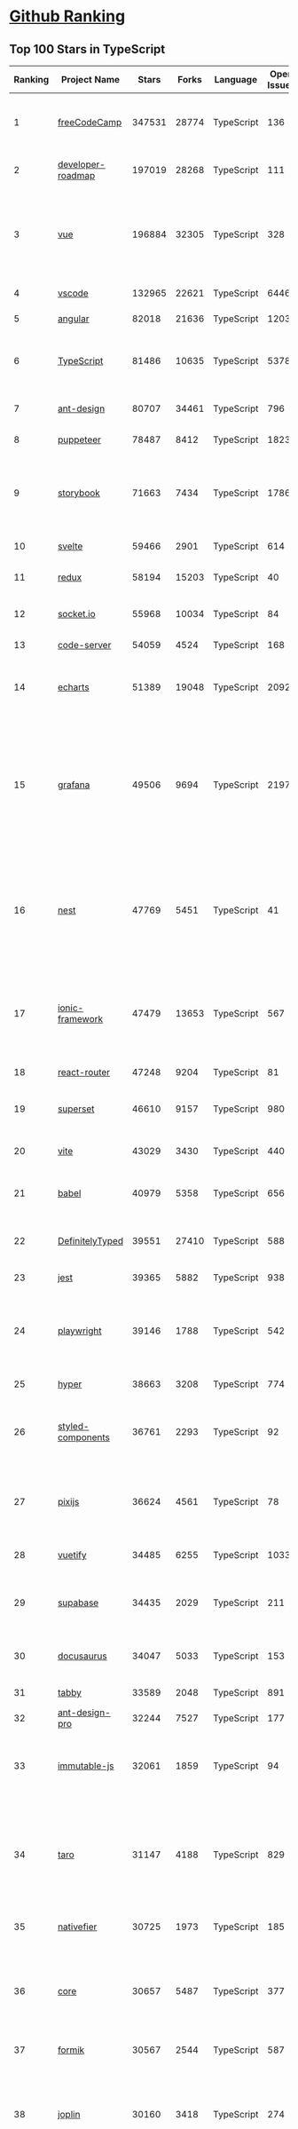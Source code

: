 [Github Ranking](../README.md)
==========

## Top 100 Stars in TypeScript

| Ranking | Project Name | Stars | Forks | Language | Open Issues | Description | Last Commit |
| ------- | ------------ | ----- | ----- | -------- | ----------- | ----------- | ----------- |
| 1 | [freeCodeCamp](https://github.com/freeCodeCamp/freeCodeCamp) | 347531 | 28774 | TypeScript | 136 | freeCodeCamp.org's open-source codebase and curriculum. Learn to code for free. | 2022-06-16T01:52:06Z |
| 2 | [developer-roadmap](https://github.com/kamranahmedse/developer-roadmap) | 197019 | 28268 | TypeScript | 111 | Roadmap to becoming a developer in 2022 | 2022-06-14T16:24:51Z |
| 3 | [vue](https://github.com/vuejs/vue) | 196884 | 32305 | TypeScript | 328 | 🖖 Vue.js is a progressive, incrementally-adoptable JavaScript framework for building UI on the web. | 2022-06-16T02:36:37Z |
| 4 | [vscode](https://github.com/microsoft/vscode) | 132965 | 22621 | TypeScript | 6446 | Visual Studio Code | 2022-06-16T03:02:41Z |
| 5 | [angular](https://github.com/angular/angular) | 82018 | 21636 | TypeScript | 1203 | The modern web developer’s platform | 2022-06-16T02:42:50Z |
| 6 | [TypeScript](https://github.com/microsoft/TypeScript) | 81486 | 10635 | TypeScript | 5378 | TypeScript is a superset of JavaScript that compiles to clean JavaScript output. | 2022-06-16T01:52:01Z |
| 7 | [ant-design](https://github.com/ant-design/ant-design) | 80707 | 34461 | TypeScript | 796 | An enterprise-class UI design language and React UI library | 2022-06-16T02:47:22Z |
| 8 | [puppeteer](https://github.com/puppeteer/puppeteer) | 78487 | 8412 | TypeScript | 1823 | Headless Chrome Node.js API | 2022-06-16T00:38:25Z |
| 9 | [storybook](https://github.com/storybookjs/storybook) | 71663 | 7434 | TypeScript | 1786 | 📓 The UI component explorer. Develop, document, & test React, Vue, Angular, Web Components, Ember, Svelte & more! | 2022-06-16T02:24:31Z |
| 10 | [svelte](https://github.com/sveltejs/svelte) | 59466 | 2901 | TypeScript | 614 | Cybernetically enhanced web apps | 2022-06-12T14:37:49Z |
| 11 | [redux](https://github.com/reduxjs/redux) | 58194 | 15203 | TypeScript | 40 | Predictable state container for JavaScript apps | 2022-06-14T20:36:05Z |
| 12 | [socket.io](https://github.com/socketio/socket.io) | 55968 | 10034 | TypeScript | 84 | Realtime application framework (Node.JS server) | 2022-05-25T21:29:50Z |
| 13 | [code-server](https://github.com/coder/code-server) | 54059 | 4524 | TypeScript | 168 | VS Code in the browser | 2022-06-15T22:47:41Z |
| 14 | [echarts](https://github.com/apache/echarts) | 51389 | 19048 | TypeScript | 2092 | Apache ECharts is a powerful, interactive charting and data visualization library for browser | 2022-06-15T02:57:20Z |
| 15 | [grafana](https://github.com/grafana/grafana) | 49506 | 9694 | TypeScript | 2197 | The open and composable observability and data visualization platform. Visualize metrics, logs, and traces from multiple sources like Prometheus, Loki, Elasticsearch, InfluxDB, Postgres and many more.  | 2022-06-16T01:56:07Z |
| 16 | [nest](https://github.com/nestjs/nest) | 47769 | 5451 | TypeScript | 41 | A progressive Node.js framework for building efficient, scalable, and enterprise-grade server-side applications on top of TypeScript & JavaScript (ES6, ES7, ES8) 🚀 | 2022-06-16T00:23:02Z |
| 17 | [ionic-framework](https://github.com/ionic-team/ionic-framework) | 47479 | 13653 | TypeScript | 567 | A powerful cross-platform UI toolkit for building native-quality iOS, Android, and Progressive Web Apps with HTML, CSS, and JavaScript. | 2022-06-15T23:46:18Z |
| 18 | [react-router](https://github.com/remix-run/react-router) | 47248 | 9204 | TypeScript | 81 | Declarative routing for React | 2022-06-15T23:01:36Z |
| 19 | [superset](https://github.com/apache/superset) | 46610 | 9157 | TypeScript | 980 | Apache Superset is a Data Visualization and Data Exploration Platform | 2022-06-16T02:57:56Z |
| 20 | [vite](https://github.com/vitejs/vite) | 43029 | 3430 | TypeScript | 440 | Next generation frontend tooling. It's fast! | 2022-06-16T02:29:50Z |
| 21 | [babel](https://github.com/babel/babel) | 40979 | 5358 | TypeScript | 656 | 🐠 Babel is a compiler for writing next generation JavaScript. | 2022-06-15T14:33:26Z |
| 22 | [DefinitelyTyped](https://github.com/DefinitelyTyped/DefinitelyTyped) | 39551 | 27410 | TypeScript | 588 | The repository for high quality TypeScript type definitions. | 2022-06-16T01:11:57Z |
| 23 | [jest](https://github.com/facebook/jest) | 39365 | 5882 | TypeScript | 938 | Delightful JavaScript Testing. | 2022-06-14T23:34:52Z |
| 24 | [playwright](https://github.com/microsoft/playwright) | 39146 | 1788 | TypeScript | 542 | Playwright is a framework for Web Testing and Automation. It allows testing Chromium, Firefox and WebKit with a single API.  | 2022-06-16T02:12:39Z |
| 25 | [hyper](https://github.com/vercel/hyper) | 38663 | 3208 | TypeScript | 774 | A terminal built on web technologies | 2022-06-13T11:07:37Z |
| 26 | [styled-components](https://github.com/styled-components/styled-components) | 36761 | 2293 | TypeScript | 92 | Visual primitives for the component age. Use the best bits of ES6 and CSS to style your apps without stress 💅 | 2022-06-14T14:47:00Z |
| 27 | [pixijs](https://github.com/pixijs/pixijs) | 36624 | 4561 | TypeScript | 78 | The HTML5 Creation Engine: Create beautiful digital content with the fastest, most flexible 2D WebGL renderer. | 2022-06-14T20:46:03Z |
| 28 | [vuetify](https://github.com/vuetifyjs/vuetify) | 34485 | 6255 | TypeScript | 1033 | 🐉 Material Component Framework for Vue | 2022-06-15T15:59:16Z |
| 29 | [supabase](https://github.com/supabase/supabase) | 34435 | 2029 | TypeScript | 211 | The open source Firebase alternative. Follow to stay updated about our public Beta. | 2022-06-16T02:36:30Z |
| 30 | [docusaurus](https://github.com/facebook/docusaurus) | 34047 | 5033 | TypeScript | 153 | Easy to maintain open source documentation websites. | 2022-06-16T03:02:04Z |
| 31 | [tabby](https://github.com/Eugeny/tabby) | 33589 | 2048 | TypeScript | 891 | A terminal for a more modern age | 2022-06-15T20:50:52Z |
| 32 | [ant-design-pro](https://github.com/ant-design/ant-design-pro) | 32244 | 7527 | TypeScript | 177 | 👨🏻‍💻👩🏻‍💻 Use Ant Design like a Pro! | 2022-06-13T16:13:32Z |
| 33 | [immutable-js](https://github.com/immutable-js/immutable-js) | 32061 | 1859 | TypeScript | 94 | Immutable persistent data collections for Javascript which increase efficiency and simplicity. | 2022-05-23T19:03:40Z |
| 34 | [taro](https://github.com/NervJS/taro) | 31147 | 4188 | TypeScript | 829 | 开放式跨端跨框架解决方案，支持使用 React/Vue/Nerv 等框架来开发微信/京东/百度/支付宝/字节跳动/ QQ 小程序/H5/React Native 等应用。  https://taro.zone/ | 2022-06-15T08:31:26Z |
| 35 | [nativefier](https://github.com/nativefier/nativefier) | 30725 | 1973 | TypeScript | 185 | Make any web page a desktop application | 2022-06-03T19:36:22Z |
| 36 | [core](https://github.com/vuejs/core) | 30657 | 5487 | TypeScript | 377 | 🖖 Vue.js is a progressive, incrementally-adoptable JavaScript framework for building UI on the web. | 2022-06-15T04:09:08Z |
| 37 | [formik](https://github.com/jaredpalmer/formik) | 30567 | 2544 | TypeScript | 587 | Build forms in React, without the tears 😭  | 2022-06-15T15:49:46Z |
| 38 | [joplin](https://github.com/laurent22/joplin) | 30160 | 3418 | TypeScript | 274 | Joplin - an open source note taking and to-do application with synchronisation capabilities for Windows, macOS, Linux, Android and iOS. | 2022-06-15T13:44:55Z |
| 39 | [excalidraw](https://github.com/excalidraw/excalidraw) | 30051 | 2424 | TypeScript | 557 | Virtual whiteboard for sketching hand-drawn like diagrams | 2022-06-15T22:47:37Z |
| 40 | [react-use](https://github.com/streamich/react-use) | 29981 | 2376 | TypeScript | 267 | React Hooks — 👍 | 2022-06-14T06:37:15Z |
| 41 | [date-fns](https://github.com/date-fns/date-fns) | 28969 | 1464 | TypeScript | 331 | ⏳ Modern JavaScript date utility library ⌛️ | 2022-06-15T22:46:33Z |
| 42 | [react-hook-form](https://github.com/react-hook-form/react-hook-form) | 28785 | 1393 | TypeScript | 0 | 📋 React Hooks for form state management and validation (Web + React Native) | 2022-06-15T23:19:16Z |
| 43 | [typeorm](https://github.com/typeorm/typeorm) | 28510 | 5210 | TypeScript | 1557 | ORM for TypeScript and JavaScript (ES7, ES6, ES5). Supports MySQL, PostgreSQL, MariaDB, SQLite, MS SQL Server, Oracle, SAP Hana, WebSQL databases. Works in NodeJS, Browser, Ionic, Cordova and Electron platforms. | 2022-06-16T00:04:57Z |
| 44 | [nocodb](https://github.com/nocodb/nocodb) | 28358 | 1722 | TypeScript | 283 | 🔥 🔥 🔥 Open Source Airtable Alternative - turns any MySQL, Postgres, SQLite into a Spreadsheet with REST APIs. | 2022-06-15T19:41:31Z |
| 45 | [query](https://github.com/TanStack/query) | 27845 | 1605 | TypeScript | 22 | 🤖 Powerful asynchronous state management, server-state utilities and data fetching for TS/JS, React, Solid, Svelte and Vue. | 2022-06-14T15:17:11Z |
| 46 | [rxjs](https://github.com/ReactiveX/rxjs) | 27163 | 2807 | TypeScript | 195 | A reactive programming library for JavaScript | 2022-06-11T02:05:52Z |
| 47 | [chakra-ui](https://github.com/chakra-ui/chakra-ui) | 27079 | 2366 | TypeScript | 59 | ⚡️ Simple, Modular & Accessible UI Components for your React Applications | 2022-06-15T19:22:34Z |
| 48 | [postcss](https://github.com/postcss/postcss) | 26348 | 1502 | TypeScript | 12 | Transforming styles with JS plugins | 2022-06-15T07:26:19Z |
| 49 | [html2canvas](https://github.com/niklasvh/html2canvas) | 26143 | 4395 | TypeScript | 742 | Screenshots with JavaScript | 2022-06-03T07:25:05Z |
| 50 | [angular-cli](https://github.com/angular/angular-cli) | 25442 | 12128 | TypeScript | 231 | CLI tool for Angular | 2022-06-15T23:27:14Z |
| 51 | [mobx](https://github.com/mobxjs/mobx) | 25341 | 1691 | TypeScript | 11 | Simple, scalable state management. | 2022-06-14T12:54:31Z |
| 52 | [cheerio](https://github.com/cheeriojs/cheerio) | 25139 | 1551 | TypeScript | 11 | Fast, flexible, and lean implementation of core jQuery designed specifically for the server. | 2022-06-16T03:00:46Z |
| 53 | [react-select](https://github.com/JedWatson/react-select) | 24731 | 3915 | TypeScript | 184 | The Select Component for React.js | 2022-06-13T12:20:29Z |
| 54 | [slate](https://github.com/ianstormtaylor/slate) | 24597 | 2783 | TypeScript | 485 | A completely customizable framework for building rich text editors. (Currently in beta.) | 2022-06-14T12:13:06Z |
| 55 | [ngx-admin](https://github.com/akveo/ngx-admin) | 23694 | 7585 | TypeScript | 385 | Customizable admin dashboard template based on Angular 10+ | 2022-05-26T09:32:38Z |
| 56 | [prisma](https://github.com/prisma/prisma) | 23515 | 832 | TypeScript | 2028 | Next-generation ORM for Node.js & TypeScript \| PostgreSQL, MySQL, MariaDB, SQL Server, SQLite, MongoDB and CockroachDB | 2022-06-15T20:36:30Z |
| 57 | [react-spring](https://github.com/pmndrs/react-spring) | 23319 | 1017 | TypeScript | 56 | ✌️ A spring physics based React animation library | 2022-06-15T19:30:54Z |
| 58 | [etcher](https://github.com/balena-io/etcher) | 23133 | 1670 | TypeScript | 371 | Flash OS images to SD cards & USB drives, safely and easily. | 2022-05-26T15:22:10Z |
| 59 | [n8n](https://github.com/n8n-io/n8n) | 22912 | 2651 | TypeScript | 97 | Free and open fair-code licensed node based Workflow Automation Tool. Easily automate tasks across different services. | 2022-06-15T21:00:31Z |
| 60 | [components](https://github.com/angular/components) | 22751 | 6173 | TypeScript | 1707 | Component infrastructure and Material Design components for Angular | 2022-06-15T23:31:37Z |

